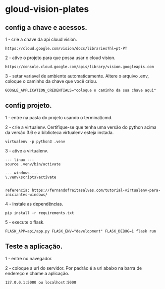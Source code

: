 # gloud-vision-plates

## config a chave e acessos.
1 - crie a chave da api cloud vision.
```
https://cloud.google.com/vision/docs/libraries?hl=pt-PT
```
2 - ative o projeto para que possa usar o cloud vision.
```
https://console.cloud.google.com/apis/library/vision.googleapis.com
```

3 - setar variavel de ambiente automaticamente. Altere o arquivo .env, coloque o caminho da chave que você criou.
```
GOOGLE_APPLICATION_CREDENTIALS="coloque o caminho da sua chave aqui"
```
 

## config projeto.
1 - entre na pasta do projeto usando o terminal/cmd.

2 - crie a virtualenv. Certifique-se que tenha uma versão do python acima da versão 3.6 e a biblioteca virtualenv esteja instada.
```
virtualenv -p python3 .venv
```

3 - ative a virtualenv.
```
--- linux ---
source .venv/bin/activate

--- windows --- 
\.venv\scripts\activate


referencia: https://fernandofreitasalves.com/tutorial-virtualenv-para-iniciantes-windows/
```

4 - instale as dependências.
```
pip install -r requirements.txt
```
5 - execute o flask.
```
FLASK_APP=api/app.py FLASK_ENV="development" FLASK_DEBUG=1 flask run
```

## Teste a aplicação.
1 - entre no navegador.

2 - coloque a url do servidor. Por padrão é a url abaixo na barra de endereço e chame a aplicação.
```
127.0.0.1:5000 ou localhost:5000
```

